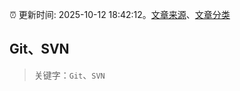 :alarm_clock: 更新时间: 2025-10-12 18:42:12。[文章来源](/README.md)、[文章分类](/TAGS.md)

## Git、SVN


> 关键字：`Git`、`SVN`



